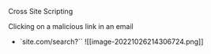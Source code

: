Cross Site Scripting

Clicking on a malicious link in an email

- `site.com/search?<script>alert('xss')</script>``
![[image-20221026214306724.png]]
